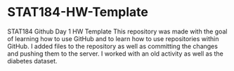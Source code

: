 # STAT184-HW-Template
 STAT184 Github Day 1 HW Template
This repository was made with the goal of learning how to use GitHub and to learn how to use repositories within GitHub. I added files to the repository as well as committing the changes and pushing them to the server. I worked with an old activity as well as the diabetes dataset.
